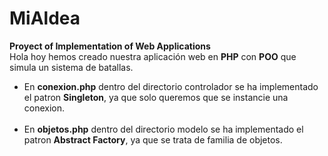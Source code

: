 # MiAldea
<b>Proyect of Implementation of Web Applications</b>
</br>
Hola hoy hemos creado nuestra aplicación web en <b>PHP</b> con <b>POO</b> que simula un sistema de batallas. 
</br>
<ul>
<li>En <b>conexion.php</b> dentro del directorio controlador se ha implementado el patron <b>Singleton</b>, ya que solo queremos que se instancie una conexion.</li>
</br>
<li>En <b>objetos.php</b> dentro del directorio modelo se ha implementado el patron <b>Abstract Factory</b>, ya que se trata de familia de objetos.</li>
